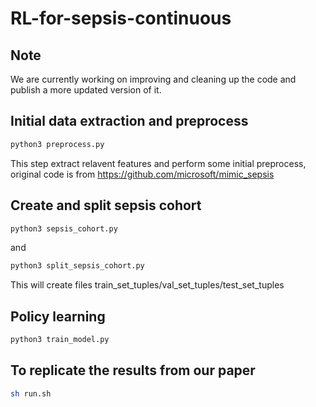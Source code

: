 # RL-for-sepsis-continuous

## Note

We are currently working on improving and cleaning up the code and publish a more updated version of it.

## Initial data extraction and preprocess


```bash
python3 preprocess.py
```

This step extract relavent features and perform some initial preprocess, original code is from
https://github.com/microsoft/mimic_sepsis


## Create and split sepsis cohort 

```bash
python3 sepsis_cohort.py
```

and 

```bash
python3 split_sepsis_cohort.py
```

This will create files train_set_tuples/val_set_tuples/test_set_tuples


## Policy learning

```bash
python3 train_model.py
```

## To replicate the results from our paper

```bash
sh run.sh
```





